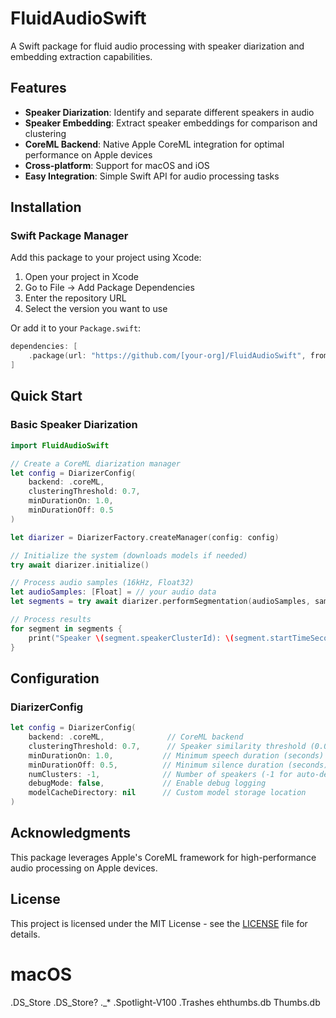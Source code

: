 # FluidAudioSwift

A Swift package for fluid audio processing with speaker diarization and embedding extraction capabilities.

## Features

- **Speaker Diarization**: Identify and separate different speakers in audio
- **Speaker Embedding**: Extract speaker embeddings for comparison and clustering
- **CoreML Backend**: Native Apple CoreML integration for optimal performance on Apple devices
- **Cross-platform**: Support for macOS and iOS
- **Easy Integration**: Simple Swift API for audio processing tasks

## Installation

### Swift Package Manager

Add this package to your project using Xcode:

1. Open your project in Xcode
2. Go to File → Add Package Dependencies
3. Enter the repository URL
4. Select the version you want to use

Or add it to your `Package.swift`:

```swift
dependencies: [
    .package(url: "https://github.com/[your-org]/FluidAudioSwift", from: "1.0.0")
]
```

## Quick Start

### Basic Speaker Diarization

```swift
import FluidAudioSwift

// Create a CoreML diarization manager
let config = DiarizerConfig(
    backend: .coreML,
    clusteringThreshold: 0.7,
    minDurationOn: 1.0,
    minDurationOff: 0.5
)

let diarizer = DiarizerFactory.createManager(config: config)

// Initialize the system (downloads models if needed)
try await diarizer.initialize()

// Process audio samples (16kHz, Float32)
let audioSamples: [Float] = // your audio data
let segments = try await diarizer.performSegmentation(audioSamples, sampleRate: 16000)

// Process results
for segment in segments {
    print("Speaker \(segment.speakerClusterId): \(segment.startTimeSeconds)s - \(segment.endTimeSeconds)s")
}
```

## Configuration

### DiarizerConfig

```swift
let config = DiarizerConfig(
    backend: .coreML,              // CoreML backend
    clusteringThreshold: 0.7,      // Speaker similarity threshold (0.0-1.0)
    minDurationOn: 1.0,           // Minimum speech duration (seconds)
    minDurationOff: 0.5,          // Minimum silence duration (seconds)
    numClusters: -1,              // Number of speakers (-1 for auto-detection)
    debugMode: false,             // Enable debug logging
    modelCacheDirectory: nil      // Custom model storage location
)
```

## Acknowledgments

This package leverages Apple's CoreML framework for high-performance audio processing on Apple devices.

## License

This project is licensed under the MIT License - see the [LICENSE](LICENSE) file for details.

# macOS
.DS_Store
.DS_Store?
._*
.Spotlight-V100
.Trashes
ehthumbs.db
Thumbs.db
